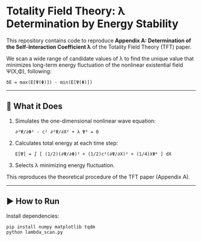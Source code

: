 # Totality Field Theory: λ Determination by Energy Stability

This repository contains code to reproduce **Appendix A: Determination of the Self-Interaction Coefficient λ** of the Totality Field Theory (TFT) paper.

We scan a wide range of candidate values of λ to find the unique value that minimizes long-term energy fluctuation of the nonlinear existential field Ψ(X,Φ), following:

    δE = max(E[Ψ(Φ)]) - min(E[Ψ(Φ)])

---

## 🧪 What it Does

1. Simulates the one-dimensional nonlinear wave equation:

       ∂²Ψ/∂Φ² - c² ∂²Ψ/∂X² + λ Ψ³ = 0

2. Calculates total energy at each time step:

       E[Ψ] = ∫ [ (1/2)(∂Ψ/∂Φ)² + (1/2)c²(∂Ψ/∂X)² + (1/4)λΨ⁴ ] dX

3. Selects λ minimizing energy fluctuation.

This reproduces the theoretical procedure of the TFT paper (Appendix A).

---

## ▶️ How to Run

Install dependencies:

```bash
pip install numpy matplotlib tqdm
python lambda_scan.py
